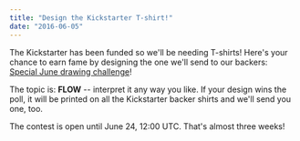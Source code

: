 ```yaml
---
title: "Design the Kickstarter T-shirt!"
date: "2016-06-05"
---
```


The Kickstarter has been funded so we'll be needing T-shirts! Here's your chance to earn fame by designing the one we'll send to our backers: [Special June drawing challenge](https://forum.kde.org/viewtopic.php?f=277&t=133220&p=357788)!

The topic is: **FLOW** \-- interpret it any way you like. If your design wins the poll, it will be printed on all the Kickstarter backer shirts and we'll send you one, too.

The contest is open until June 24, 12:00 UTC. That's almost three weeks!

